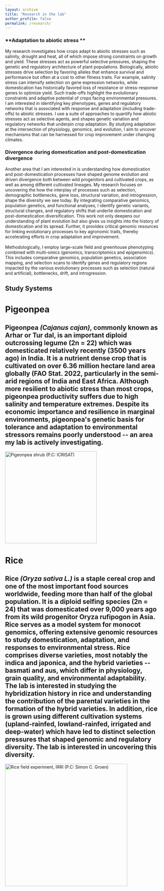 ```yaml
---
layout: archive
title: "Research in the lab"
author_profile: false
permalink: /research/
---
```


### **Adaptation to abiotic stress **
My research investigates how crops adapt to abiotic stresses such as salinity, drought and heat, all of which impose strong constraints on growth and yield. These stresses act as powerful selective pressures, shaping the genetic and regulatory architecture of plant populations. Biologically, abiotic stresses drive selection by favoring alleles that enhance survival and performance but often at a cost to other fitness traits. For example, salinity stress can intensify selection on gene expression networks, while domestication has historically favored loss of resistance or stress-response genes to optimize yield. Such trade-offs highlight the evolutionary constraints and adaptive potential of crops facing environmental pressures. I am interested in identifying key phenotypes, genes and regulatory networks that is associated with response and adaptation (including trade-offs) to abiotic stresses. I use a suite of approaches to quantify how abiotic stresses act as selective agents, and shapes genetic variation and regulatory networks that underpin crop adaptation. By studying adaptation at the intersection of physiology, genomics, and evolution, I aim to uncover mechanisms that can be harnessed for crop improvement under changing climates.
<br/>
### **Divergence during domestication and post-domestication divergence**
Another area that I am interested in is understanding how domestication and post-domestication processes have shaped genome evolution and driven divergence both between wild progenitors and cultivated crops, as well as among different cultivated lineages. My research focuses on uncovering the how the interplay of processes such as selection, demographic bottlenecks, gene loss, structural variation, and introgression, shape the diversity we see today. By integrating comparative genomics, population genetics, and functional analyses, I identify genetic variants, structural changes, and regulatory shifts that underlie domestication and post-domestication diversification. This work not only deepens our understanding of plant evolution but also gives us insights into the history of domestication and its spread. Further, it provides critical genomic resources for linking evolutionary processes to key agronomic traits, thereby accelerating efforts in crop adaptation and improvement.
<br/>
<br/>
Methodologically, I employ large-scale field and greenhouse phenotyping combined with multi-omics (genomics, transcriptomics and epigenomics). This includes comparative genomics, population genetics, association mapping, and selection scans to identify genes and regulatory regions impacted by the various evolutionary processes such as selection (natural and artificial), bottlenecks, drift, and introgression. 

## **Study Systems**
# **Pigeonpea**   
Pigeonpea *(Cajanus cajan)*, commonly known as Arhar or Tur dal, is an important diploid outcrossing legume (2n = 22) which was domesticated relatively recently (3500 years ago) in India. It is a nutrient dense crop that is cultivated on over 6.36 million hectare land area globally (FAO Stat. 2022, particularly in the semi-arid regions of India and East Africa. Although more resilient to abiotic stress than most crops, pigeonpea productivity suffers due to high salinity and temperature extremes. Despite its economic importance and resilience in marginal environments, pigeonpea's genetic basis for tolerance and adaptation to environmental stressors remains poorly understood -- an area my lab is actively investigating.
-----
<div style="float: center; padding-right: 1px">
    <a href="http://gupta-plantgenevo.github.io/images/pigeonpea.png"><img src="/images/pigeonpea.png" title="Pigeonpea shrub (P.C: ICRISAT)" width="300" border="0" onClick="_gaq.push(['_trackEvent', 'IMGs', 'Image', 'grandiflora']);"></a>
</div>

# **Rice**
Rice *(Oryza sativa L.)* is a staple cereal crop and one of the most important food sources worldwide, feeding more than half of the global population. It is a diploid selfing species (2n = 24) that was domesticated over 9,000 years ago from its wild progenitor Oryza rufipogon in Asia. Rice serves as a model system for monocot genomics, offering extensive genomic resources to study domestication, adaptation, and responses to environmental stress. Rice comprises diverse varieties, most notably the indica and japonica, and the hybrid varieties -- basmati and aus, which differ in physiology, grain quality, and environmental adaptability. The lab is interested in studying the hybridization history in rice and understanding the contribution of the parental varieties in the formation of the hybrid varieties. 
In addition, rice is grown using different cultivation systems (upland-rainfed, lowland-rainfed, irrigated and deep-water) which have led to distinct selection pressures that shaped genomic and regulatory diversity. The lab is interested in uncovering this diversity.
-----
<div style="float: center; padding-right: 1px">
    <a href="http://gupta-plantgenevo.github.io/images/rice.jpg"><img src="/images/rice.jpg" title="Rice field experiment, IRRI (P.C: Simon C. Groen)" width="400" border="0" onClick="_gaq.push(['_trackEvent', 'IMGs', 'Image', 'grandiflora']);"></a>
</div>
